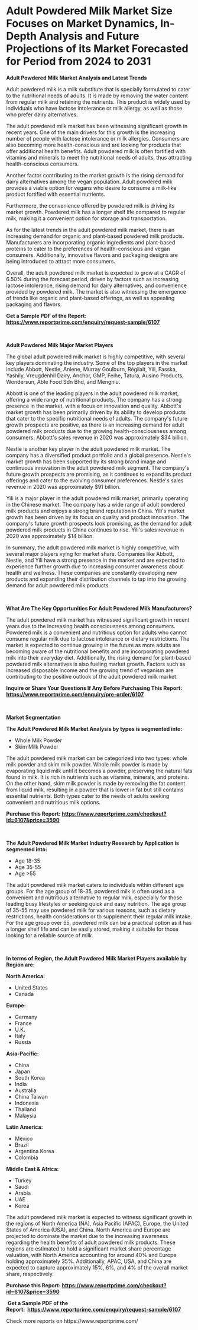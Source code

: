 <p><h1>Adult Powdered Milk Market Size Focuses on Market Dynamics, In-Depth Analysis and Future Projections of its Market Forecasted for Period from 2024 to 2031</h1></p><p><strong>Adult Powdered Milk Market Analysis and Latest Trends</strong></p>
<p><p>Adult powdered milk is a milk substitute that is specially formulated to cater to the nutritional needs of adults. It is made by removing the water content from regular milk and retaining the nutrients. This product is widely used by individuals who have lactose intolerance or milk allergy, as well as those who prefer dairy alternatives.</p><p>The adult powdered milk market has been witnessing significant growth in recent years. One of the main drivers for this growth is the increasing number of people with lactose intolerance or milk allergies. Consumers are also becoming more health-conscious and are looking for products that offer additional health benefits. Adult powdered milk is often fortified with vitamins and minerals to meet the nutritional needs of adults, thus attracting health-conscious consumers.</p><p>Another factor contributing to the market growth is the rising demand for dairy alternatives among the vegan population. Adult powdered milk provides a viable option for vegans who desire to consume a milk-like product fortified with essential nutrients.</p><p>Furthermore, the convenience offered by powdered milk is driving its market growth. Powdered milk has a longer shelf life compared to regular milk, making it a convenient option for storage and transportation.</p><p>As for the latest trends in the adult powdered milk market, there is an increasing demand for organic and plant-based powdered milk products. Manufacturers are incorporating organic ingredients and plant-based proteins to cater to the preferences of health-conscious and vegan consumers. Additionally, innovative flavors and packaging designs are being introduced to attract more consumers.</p><p>Overall, the adult powdered milk market is expected to grow at a CAGR of 6.50% during the forecast period, driven by factors such as increasing lactose intolerance, rising demand for dairy alternatives, and convenience provided by powdered milk. The market is also witnessing the emergence of trends like organic and plant-based offerings, as well as appealing packaging and flavors.</p></p>
<p><strong>Get a Sample PDF of the Report:&nbsp; <a href="https://www.reportprime.com/enquiry/request-sample/6107">https://www.reportprime.com/enquiry/request-sample/6107</a></strong></p>
<p>&nbsp;</p>
<p><strong>Adult Powdered Milk Major Market Players</strong></p>
<p><p>The global adult powdered milk market is highly competitive, with several key players dominating the industry. Some of the top players in the market include Abbott, Nestle, Anlene, Murray Goulburn, Régilait, Yili, Fasska, Yashily, Vreugdenhil Dairy, Anchor, GMP, Feihe, Tatura, Ausino Products, Wondersun, Able Food Sdn Bhd, and Mengniu. </p><p>Abbott is one of the leading players in the adult powdered milk market, offering a wide range of nutritional products. The company has a strong presence in the market, with a focus on innovation and quality. Abbott's market growth has been primarily driven by its ability to develop products that cater to the specific nutritional needs of adults. The company's future growth prospects are positive, as there is an increasing demand for adult powdered milk products due to the growing health-consciousness among consumers. Abbott's sales revenue in 2020 was approximately $34 billion.</p><p>Nestle is another key player in the adult powdered milk market. The company has a diversified product portfolio and a global presence. Nestle's market growth has been supported by its strong brand image and continuous innovation in the adult powdered milk segment. The company's future growth prospects are promising, as it continues to expand its product offerings and cater to the evolving consumer preferences. Nestle's sales revenue in 2020 was approximately $91 billion.</p><p>Yili is a major player in the adult powdered milk market, primarily operating in the Chinese market. The company has a wide range of adult powdered milk products and enjoys a strong brand reputation in China. Yili's market growth has been driven by its focus on quality and product innovation. The company's future growth prospects look promising, as the demand for adult powdered milk products in China continues to rise. Yili's sales revenue in 2020 was approximately $14 billion.</p><p>In summary, the adult powdered milk market is highly competitive, with several major players vying for market share. Companies like Abbott, Nestle, and Yili have a strong presence in the market and are expected to experience further growth due to increasing consumer awareness about health and wellness. These companies are constantly developing new products and expanding their distribution channels to tap into the growing demand for adult powdered milk products.</p></p>
<p>&nbsp;</p>
<p><strong>What Are The Key Opportunities For Adult Powdered Milk Manufacturers?</strong></p>
<p><p>The adult powdered milk market has witnessed significant growth in recent years due to the increasing health consciousness among consumers. Powdered milk is a convenient and nutritious option for adults who cannot consume regular milk due to lactose intolerance or dietary restrictions. The market is expected to continue growing in the future as more adults are becoming aware of the nutritional benefits and are incorporating powdered milk into their everyday diet. Additionally, the rising demand for plant-based powdered milk alternatives is also fueling market growth. Factors such as increased disposable income and the growing trend of veganism are contributing to the positive outlook of the adult powdered milk market.</p></p>
<p><strong>Inquire or Share Your Questions If Any Before Purchasing This Report: <a href="https://www.reportprime.com/enquiry/pre-order/6107">https://www.reportprime.com/enquiry/pre-order/6107</a></strong></p>
<p>&nbsp;</p>
<p><strong>Market Segmentation</strong></p>
<p><strong>The Adult Powdered Milk Market Analysis by types is segmented into:</strong></p>
<p><ul><li>Whole Milk Powder</li><li>Skim Milk Powder</li></ul></p>
<p><p>The adult powdered milk market can be categorized into two types: whole milk powder and skim milk powder. Whole milk powder is made by evaporating liquid milk until it becomes a powder, preserving the natural fats found in milk. It is rich in nutrients such as vitamins, minerals, and proteins. On the other hand, skim milk powder is made by removing the fat content from liquid milk, resulting in a powder that is lower in fat but still contains essential nutrients. Both types cater to the needs of adults seeking convenient and nutritious milk options.</p></p>
<p><strong>Purchase this Report:&nbsp;<a href="https://www.reportprime.com/checkout?id=6107&price=3590">https://www.reportprime.com/checkout?id=6107&price=3590</a></strong></p>
<p>&nbsp;</p>
<p><strong>The Adult Powdered Milk Market Industry Research by Application is segmented into:</strong></p>
<p><ul><li>Age 18-35</li><li>Age 35-55</li><li>Age >55</li></ul></p>
<p><p>The adult powdered milk market caters to individuals within different age groups. For the age group of 18-35, powdered milk is often used as a convenient and nutritious alternative to regular milk, especially for those leading busy lifestyles or seeking quick and easy nutrition. The age group of 35-55 may use powdered milk for various reasons, such as dietary restrictions, health considerations or to supplement their regular milk intake. For the age group over 55, powdered milk can be a practical option as it has a longer shelf life and can be easily stored, making it suitable for those looking for a reliable source of milk.</p></p>
<p>&nbsp;</p>
<p><strong>In terms of Region, the Adult Powdered Milk Market Players available by Region are:</strong></p>
<p>
    <p> <strong> North America: </strong>
        <ul>
            <li>United States</li>
            <li>Canada</li>
        </ul>
        </p> 
    <p> <strong> Europe: </strong>
        <ul>
            <li>Germany</li>
            <li>France</li>
            <li>U.K.</li>
            <li>Italy</li>
            <li>Russia</li>
        </ul>
        </p> 
    <p> <strong> Asia-Pacific: </strong>
        <ul>
            <li>China</li>
            <li>Japan</li>
            <li>South Korea</li>
            <li>India</li>
            <li>Australia</li>
            <li>China Taiwan</li>
            <li>Indonesia</li>
            <li>Thailand</li>
            <li>Malaysia</li>
        </ul>
        </p> 
    <p> <strong> Latin America: </strong>
        <ul>
            <li>Mexico</li>
            <li>Brazil</li>
            <li>Argentina Korea</li>
            <li>Colombia</li>
        </ul>
        </p> 
    <p> <strong> Middle East & Africa: </strong>
        <ul>
            <li>Turkey</li>
            <li>Saudi</li>
            <li>Arabia</li>
            <li>UAE</li>
            <li>Korea</li>
        </ul>
    </p>
    </p>
<p><p>The adult powdered milk market is expected to witness significant growth in the regions of North America (NA), Asia Pacific (APAC), Europe, the United States of America (USA), and China. North America and Europe are projected to dominate the market due to the increasing awareness regarding the health benefits of adult powdered milk products. These regions are estimated to hold a significant market share percentage valuation, with North America accounting for around 40% and Europe holding approximately 35%. Additionally, APAC, USA, and China are expected to capture approximately 15%, 6%, and 4% of the overall market share, respectively.</p></p>
<p><strong>Purchase this Report: <a href="https://www.reportprime.com/checkout?id=6107&price=3590">https://www.reportprime.com/checkout?id=6107&price=3590</a></strong></p>
<p>&nbsp;<strong>Get a Sample PDF of the Report:&nbsp;&nbsp;<a href="https://www.reportprime.com/enquiry/request-sample/6107">https://www.reportprime.com/enquiry/request-sample/6107</a></strong></p>
<p><strong></strong></p>
<p>Check more reports on https://www.reportprime.com/</p>